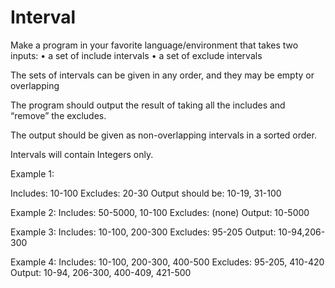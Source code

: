 # Interval

Make a program in your favorite language/environment that takes two inputs:
•	a set of include intervals
•	a set of exclude intervals

The sets of intervals can be given in any order, and they may be empty or overlapping

The program should output the result of taking all the includes and “remove” the excludes.

The output should be given as non-overlapping intervals in a sorted order.

Intervals will contain Integers only.

Example 1:

Includes: 10-100
Excludes: 20-30
Output should be: 10-19, 31-100

Example 2:
Includes: 50-5000, 10-100
Excludes: (none)
Output: 10-5000

Example 3:
Includes: 10-100, 200-300
Excludes: 95-205
Output: 10-94,206-300

Example 4:
Includes: 10-100, 200-300, 400-500
Excludes: 95-205, 410-420
Output: 10-94, 206-300, 400-409, 421-500
